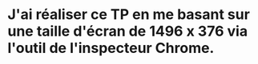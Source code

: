 # J'ai réaliser ce TP en me basant sur une taille d'écran de 1496 x 376 via l'outil de l'inspecteur Chrome.
